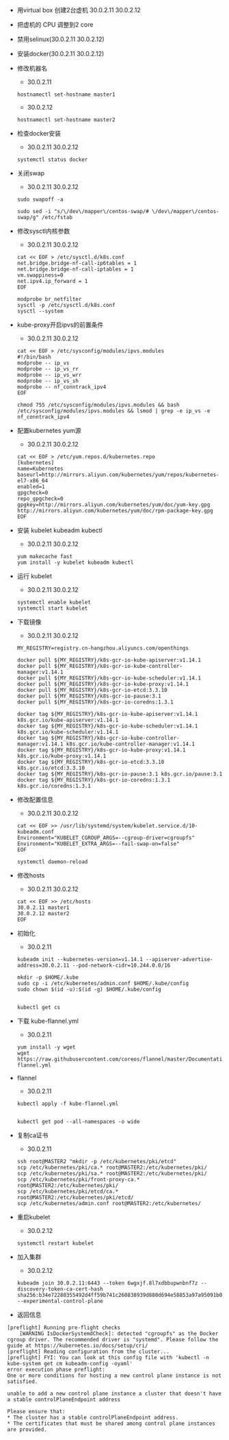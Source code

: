

- 用virtual box 创建2台虚机
30.0.2.11
30.0.2.12
- 把虚机的 CPU 调整到2 core
- 禁用selinux(30.0.2.11 30.0.2.12)
- 安装docker(30.0.2.11 30.0.2.12)
- 修改机器名
    - 30.0.2.11
    ```
    hostnamectl set-hostname master1
    ```
    - 30.0.2.12
    ```
    hostnamectl set-hostname master2
    ```
- 检查docker安装
    - 30.0.2.11 30.0.2.12
    ```
    systemctl status docker
    ```
- 关闭swap
    - 30.0.2.11 30.0.2.12
    ```
    sudo swapoff -a
    
    sudo sed -i "s/\/dev\/mapper\/centos-swap/# \/dev\/mapper\/centos-swap/g" /etc/fstab
    ```
- 修改sysctl内核参数
    - 30.0.2.11 30.0.2.12
    ```
    cat << EOF > /etc/sysctl.d/k8s.conf
    net.bridge.bridge-nf-call-ip6tables = 1
    net.bridge.bridge-nf-call-iptables = 1
    vm.swappiness=0
    net.ipv4.ip_forward = 1
    EOF
    
    modprobe br_netfilter
    sysctl -p /etc/sysctl.d/k8s.conf
    sysctl --system
    
    ```
- kube-proxy开启ipvs的前置条件
    - 30.0.2.11 30.0.2.12
    ```
    cat << EOF > /etc/sysconfig/modules/ipvs.modules
    #!/bin/bash
    modprobe -- ip_vs
    modprobe -- ip_vs_rr
    modprobe -- ip_vs_wrr
    modprobe -- ip_vs_sh
    modprobe -- nf_conntrack_ipv4
    EOF
    
    chmod 755 /etc/sysconfig/modules/ipvs.modules && bash /etc/sysconfig/modules/ipvs.modules && lsmod | grep -e ip_vs -e nf_conntrack_ipv4
    ```
- 配置kubernetes yum源
    - 30.0.2.11 30.0.2.12
    ```
    cat << EOF > /etc/yum.repos.d/kubernetes.repo
    [kubernetes]
    name=Kubernetes
    baseurl=http://mirrors.aliyun.com/kubernetes/yum/repos/kubernetes-el7-x86_64
    enabled=1
    gpgcheck=0
    repo_gpgcheck=0
    gpgkey=http://mirrors.aliyun.com/kubernetes/yum/doc/yum-key.gpg http://mirrors.aliyun.com/kubernetes/yum/doc/rpm-package-key.gpg
    EOF
    ```
- 安装 kubelet kubeadm kubectl
    - 30.0.2.11 30.0.2.12
    ```
    yum makecache fast
    yum install -y kubelet kubeadm kubectl
    ```
- 运行 kubelet
    - 30.0.2.11 30.0.2.12
    ```
    systemctl enable kubelet
    systemctl start kubelet
    ```
- 下载镜像
    - 30.0.2.11 30.0.2.12
    ```
    MY_REGISTRY=registry.cn-hangzhou.aliyuncs.com/openthings

    docker pull ${MY_REGISTRY}/k8s-gcr-io-kube-apiserver:v1.14.1
    docker pull ${MY_REGISTRY}/k8s-gcr-io-kube-controller-manager:v1.14.1
    docker pull ${MY_REGISTRY}/k8s-gcr-io-kube-scheduler:v1.14.1
    docker pull ${MY_REGISTRY}/k8s-gcr-io-kube-proxy:v1.14.1
    docker pull ${MY_REGISTRY}/k8s-gcr-io-etcd:3.3.10
    docker pull ${MY_REGISTRY}/k8s-gcr-io-pause:3.1
    docker pull ${MY_REGISTRY}/k8s-gcr-io-coredns:1.3.1
    
    docker tag ${MY_REGISTRY}/k8s-gcr-io-kube-apiserver:v1.14.1 k8s.gcr.io/kube-apiserver:v1.14.1
    docker tag ${MY_REGISTRY}/k8s-gcr-io-kube-scheduler:v1.14.1 k8s.gcr.io/kube-scheduler:v1.14.1
    docker tag ${MY_REGISTRY}/k8s-gcr-io-kube-controller-manager:v1.14.1 k8s.gcr.io/kube-controller-manager:v1.14.1
    docker tag ${MY_REGISTRY}/k8s-gcr-io-kube-proxy:v1.14.1 k8s.gcr.io/kube-proxy:v1.14.1
    docker tag ${MY_REGISTRY}/k8s-gcr-io-etcd:3.3.10 k8s.gcr.io/etcd:3.3.10
    docker tag ${MY_REGISTRY}/k8s-gcr-io-pause:3.1 k8s.gcr.io/pause:3.1
    docker tag ${MY_REGISTRY}/k8s-gcr-io-coredns:1.3.1 k8s.gcr.io/coredns:1.3.1
    
    ```
- 修改配置信息
    - 30.0.2.11 30.0.2.12
    ```
    cat << EOF >> /usr/lib/systemd/system/kubelet.service.d/10-kubeadm.conf
    Environment="KUBELET_CGROUP_ARGS=--cgroup-driver=cgroupfs"
    Environment="KUBELET_EXTRA_ARGS=--fail-swap-on=false"
    EOF
    
    systemctl daemon-reload
    ```
- 修改hosts
    - 30.0.2.11 30.0.2.12
    ```
    cat << EOF >> /etc/hosts
    30.0.2.11 master1
    30.0.2.12 master2
    EOF
    
    ```

- 初始化
    - 30.0.2.11
    ```
    kubeadm init --kubernetes-version=v1.14.1 --apiserver-advertise-address=30.0.2.11 --pod-network-cidr=10.244.0.0/16
    
    mkdir -p $HOME/.kube
    sudo cp -i /etc/kubernetes/admin.conf $HOME/.kube/config
    sudo chown $(id -u):$(id -g) $HOME/.kube/config


    kubectl get cs
    ```
- 下载 kube-flannel.yml
    - 30.0.2.11
    ```
    yum install -y wget
    wget https://raw.githubusercontent.com/coreos/flannel/master/Documentation/kube-flannel.yml
    ```
- flannel
    - 30.0.2.11
    ```
    kubectl apply -f kube-flannel.yml
    
    
    kubectl get pod --all-namespaces -o wide
    ```
    
- 复制ca证书
    - 30.0.2.11
    ```
    ssh root@MASTER2 "mkdir -p /etc/kubernetes/pki/etcd"
    scp /etc/kubernetes/pki/ca.* root@MASTER2:/etc/kubernetes/pki/
    scp /etc/kubernetes/pki/sa.* root@MASTER2:/etc/kubernetes/pki/
    scp /etc/kubernetes/pki/front-proxy-ca.* root@MASTER2:/etc/kubernetes/pki/
    scp /etc/kubernetes/pki/etcd/ca.* root@MASTER2:/etc/kubernetes/pki/etcd/
    scp /etc/kubernetes/admin.conf root@MASTER2:/etc/kubernetes/
    ```
- 重启kubelet
    - 30.0.2.12
    ```
    systemctl restart kubelet
    ```

- 加入集群
    - 30.0.2.12
    ```
    kubeadm join 30.0.2.11:6443 --token 6wgxjf.8l7xdbbupwnbnf7z --discovery-token-ca-cert-hash sha256:b34e72280355492d4ff59b741c260838939d880d694e58853a97a95091b06f98 --experimental-control-plane
    ```

- 返回信息
```
[preflight] Running pre-flight checks
	[WARNING IsDockerSystemdCheck]: detected "cgroupfs" as the Docker cgroup driver. The recommended driver is "systemd". Please follow the guide at https://kubernetes.io/docs/setup/cri/
[preflight] Reading configuration from the cluster...
[preflight] FYI: You can look at this config file with 'kubectl -n kube-system get cm kubeadm-config -oyaml'
error execution phase preflight: 
One or more conditions for hosting a new control plane instance is not satisfied.

unable to add a new control plane instance a cluster that doesn't have a stable controlPlaneEndpoint address

Please ensure that:
* The cluster has a stable controlPlaneEndpoint address.
* The certificates that must be shared among control plane instances are provided.
```